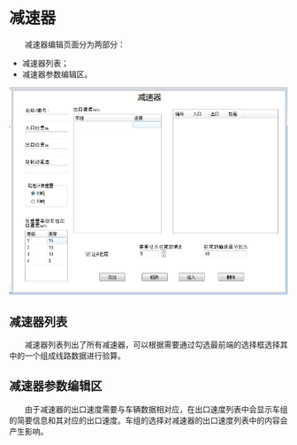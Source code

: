 # 减速器
  
&emsp;&emsp;减速器编辑页面分为两部分：

- 减速器列表；
- 减速器参数编辑区。

![减速器编辑页面图](images/TrackRetarderEdit.png)

## 减速器列表

&emsp;&emsp;减速器列表列出了所有减速器，可以根据需要通过勾选最前端的选择框选择其中的一个组成线路数据进行验算。

## 减速器参数编辑区

&emsp;&emsp;由于减速器的出口速度需要与车辆数据相对应，在出口速度列表中会显示车组的简要信息和其对应的出口速度。车组的选择对减速器的出口速度列表中的内容会产生影响。